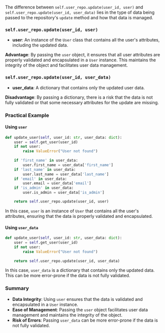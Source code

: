 The difference between `self.user_repo.update(user_id, user)` and `self.user_repo.update(user_id, user_data)` lies in the type of data being passed to the repository's `update` method and how that data is managed.

### `self.user_repo.update(user_id, user)`
- **user**: An instance of the `User` class that contains all the user's attributes, including the updated data.

**Advantage**: By passing the `user` object, it ensures that all user attributes are properly validated and encapsulated in a `User` instance. This maintains the integrity of the object and facilitates user data management.

### `self.user_repo.update(user_id, user_data)`
- **user_data**: A dictionary that contains only the updated user data.

**Disadvantage**: By passing a dictionary, there is a risk that the data is not fully validated or that some necessary attributes for the update are missing.

### Practical Example

#### Using `user`
```python
def update_user(self, user_id: str, user_data: dict):
    user = self.get_user(user_id)
    if not user:
        raise ValueError("User not found")
    
    if 'first_name' in user_data:
        user.first_name = user_data['first_name']
    if 'last_name' in user_data:
        user.last_name = user_data['last_name']
    if 'email' in user_data:
        user.email = user_data['email']
    if 'is_admin' in user_data:
        user.is_admin = user_data['is_admin']

    return self.user_repo.update(user_id, user)
```
In this case, `user` is an instance of `User` that contains all the user's attributes, ensuring that the data is properly validated and encapsulated.

#### Using `user_data`
```python
def update_user(self, user_id: str, user_data: dict):
    user = self.get_user(user_id)
    if not user:
        raise ValueError("User not found")
    
    return self.user_repo.update(user_id, user_data)
```
In this case, `user_data` is a dictionary that contains only the updated data. This can be more error-prone if the data is not fully validated.

### Summary
- **Data Integrity**: Using `user` ensures that the data is validated and encapsulated in a `User` instance.
- **Ease of Management**: Passing the `user` object facilitates user data management and maintains the integrity of the object.
- **Risk of Errors**: Passing `user_data` can be more error-prone if the data is not fully validated.